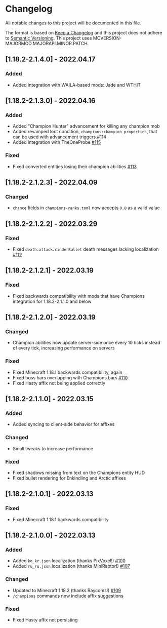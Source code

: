 # Changelog
All notable changes to this project will be documented in this file.

The format is based on [Keep a Changelog](http://keepachangelog.com/en/1.0.0/) and this project does not adhere to [Semantic Versioning](http://semver.org/spec/v2.0.0.html).
This project uses MCVERSION-MAJORMOD.MAJORAPI.MINOR.PATCH.

## [1.18.2-2.1.4.0] - 2022.04.17
### Added
- Added integration with WAILA-based mods: Jade and WTHIT

## [1.18.2-2.1.3.0] - 2022.04.16
### Added
- Added "Champion Hunter" advancement for killing any champion mob
- Added revamped loot condition, `champions:champion_properties`, that can be used with advancement triggers [#114](https://github.com/TheIllusiveC4/Champions/pull/114)
- Added integration with TheOneProbe [#115](https://github.com/TheIllusiveC4/Champions/pull/115)
### Fixed
- Fixed converted entities losing their champion abilities [#113](https://github.com/TheIllusiveC4/Champions/issues/113)

## [1.18.2-2.1.2.3] - 2022.04.09
### Changed
- `chance` fields in `champions-ranks.toml` now accepts `0.0` as a valid value

## [1.18.2-2.1.2.2] - 2022.03.29
### Fixed
- Fixed `death.attack.cinderBullet` death messages lacking localization [#112](https://github.com/TheIllusiveC4/Champions/issues/112)

## [1.18.2-2.1.2.1] - 2022.03.19
### Fixed
- Fixed backwards compatibility with mods that have Champions integration for 1.18.2-2.1.1.0 and below

## [1.18.2-2.1.2.0] - 2022.03.19
### Changed
- Champion abilities now update server-side once every 10 ticks instead of every tick, increasing performance on servers
### Fixed
- Fixed Minecraft 1.18.1 backwards compatibility, again
- Fixed boss bars overlapping with Champions bars [#110](https://github.com/TheIllusiveC4/Champions/issues/110)
- Fixed Hasty affix not being applied correctly

## [1.18.2-2.1.1.0] - 2022.03.15
### Added
- Added syncing to client-side behavior for affixes
### Changed
- Small tweaks to increase performance
### Fixed
- Fixed shadows missing from text on the Champions entity HUD
- Fixed bullet rendering for Enkindling and Arctic affixes

## [1.18.2-2.1.0.1] - 2022.03.13
### Fixed
- Fixed Minecraft 1.18.1 backwards compatibility

## [1.18.2-2.1.0.0] - 2022.03.13
### Added
- Added `ko_kr.json` localization (thanks PixVoxel!) [#100](https://github.com/TheIllusiveC4/Champions/pull/100)
- Added `ru_ru.json` localization (thanks MiniRaptor!) [#107](https://github.com/TheIllusiveC4/Champions/pull/107)
### Changed
- Updated to Minecraft 1.18.2 (thanks Raycoms!) [#109](https://github.com/TheIllusiveC4/Champions/pull/109)
- `/champions` commands now include affix suggestions
### Fixed
- Fixed Hasty affix not persisting
